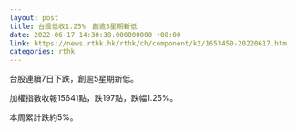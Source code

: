 ```yaml
---
layout: post
title: 台股低收1.25%　創逾5星期新低
date: 2022-06-17 14:30:38.000000000 +08:00
link: https://news.rthk.hk/rthk/ch/component/k2/1653450-20220617.htm
categories: rthk
---
```


台股連續7日下跌，創逾5星期新低。

加權指數收報15641點，跌197點，跌幅1.25%。

本周累計跌約5%。
